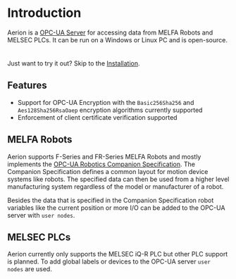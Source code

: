 # Introduction

Aerion is a [OPC-UA Server](https://opcfoundation.org/) for accessing data from MELFA Robots and MELSEC PLCs. It can be run on a Windows or Linux PC and is open-source.

<div class="tip custom-block" style="padding-top: 8px">

Just want to try it out? Skip to the [Installation](./installation).

</div>

## Features

- Support for OPC-UA Encryption with the `Basic256Sha256` and `Aes128Sha256RsaOaep` encryption algorithms currently supported
- Enforcement of client certificate verification supported

## MELFA Robots

Aerion supports F-Series and FR-Series MELFA Robots and mostly implements the [OPC-UA Robotics Companion Specification](https://reference.opcfoundation.org/Robotics/v100/docs). The Companion Specification defines a common layout for motion device systems like robots. The specified data can then be used from a higher level manufacturing system regardless of the model or manufacturer of a robot. 

Besides the data that is specified in the Companion Specification robot variables like the current position or more I/O can be added to the OPC-UA server with `user nodes`.

## MELSEC PLCs

Aerion currently only supports the MELSEC iQ-R PLC but other PLC support is planned. To add global labels or devices to the OPC-UA server `user nodes` are used.